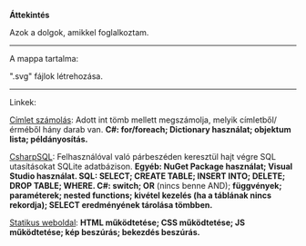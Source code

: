 **Áttekintés**

Azok a dolgok, amikkel foglalkoztam.

---

A mappa tartalma:

".svg" fájlok létrehozása. 

---

Linkek:

[Címlet számolás](https://github.com/savger1024/Vegyes/tree/main/C%23/CimletFeladat): Adott int tömb mellett megszámolja, melyik címletből/érméből hány darab van. **C#: for/foreach; Dictionary használat; objektum lista; példányosítás.**

[CsharpSQL](https://github.com/savger1024/Vegyes/tree/main/C%23/CsharpSQL): Felhasználóval való párbeszéden keresztül hajt végre SQL utasításokat SQLite adatbázison. **Egyéb: NuGet Package használat; Visual Studio használat. SQL: SELECT; CREATE TABLE; INSERT INTO; DELETE; DROP TABLE; WHERE. C#: switch; OR** (nincs benne AND); **függvények; paraméterek; nested functions; kivétel kezelés (ha a táblának nincs rekordja); SELECT eredményének tárolása tömbben.**

[Statikus weboldal](https://github.com/savger1024/HTML-CSS-JS/): **HTML működtetése; CSS működtetése; JS működtetése; kép beszúrás; bekezdés beszúrás.**
